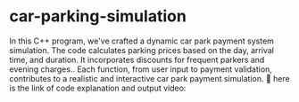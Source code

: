 # car-parking-simulation

In this C++ program, we've crafted a dynamic car park payment system simulation. The code calculates parking prices based on the day, arrival time, and duration. It incorporates discounts for frequent parkers and evening charges.. Each function, from user input to payment validation, contributes to a realistic and interactive car park payment simulation. 🚗
here is the link of code explanation and output video: 

